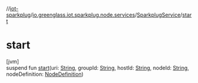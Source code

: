 //[iot-sparkplug](../../../index.md)/[io.greenglass.iot.sparkplug.node.services](../index.md)/[SparkplugService](index.md)/[start](start.md)

# start

[jvm]\
suspend fun [start](start.md)(uri: [String](https://kotlinlang.org/api/latest/jvm/stdlib/kotlin/-string/index.html), groupId: [String](https://kotlinlang.org/api/latest/jvm/stdlib/kotlin/-string/index.html), hostId: [String](https://kotlinlang.org/api/latest/jvm/stdlib/kotlin/-string/index.html), nodeId: [String](https://kotlinlang.org/api/latest/jvm/stdlib/kotlin/-string/index.html), nodeDefinition: [NodeDefinition](../../io.greenglass.iot.sparkplug.node.models/-node-definition/index.md))
